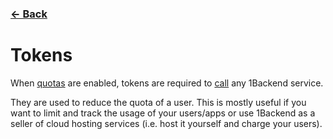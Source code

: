 ### [&#8592; Back](README.md)

# Tokens

When [quotas](quotas.md) are enabled, tokens are required to [call](services.md#how-to-call-a-service) any 1Backend service.

They are used to reduce the quota of a user. This is mostly useful if you want to limit and track the usage of your users/apps or use 1Backend as a seller of cloud hosting services (i.e. host it yourself and charge your users).
